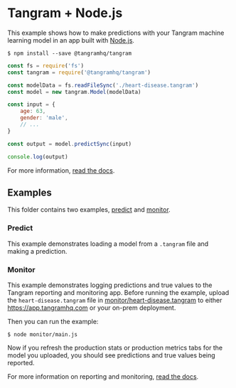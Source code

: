 # Tangram + Node.js

This example shows how to make predictions with your Tangram machine learning model in an app built with [Node.js](https://nodejs.org).

```
$ npm install --save @tangramhq/tangram
```

```javascript
const fs = require('fs')
const tangram = require('@tangramhq/tangram')

const modelData = fs.readFileSync('./heart-disease.tangram')
const model = new tangram.Model(modelData)

const input = {
	age: 63,
	gender: 'male',
	// ...
}

const output = model.predictSync(input)

console.log(output)
```

For more information, [read the docs](https://www.tangramhq.com/docs).

## Examples

This folder contains two examples, [predict]([predict]) and [monitor](monitor).

### Predict

This example demonstrates loading a model from a `.tangram` file and making a prediction.

### Monitor

This example demonstrates logging predictions and true values to the Tangram reporting and monitoring app. Before running the example, upload the `heart-disease.tangram` file in [monitor/heart-disease.tangram](monitor/heart-disease.tangram) to either https://app.tangramhq.com or your on-prem deployment.

Then you can run the example:

```
$ node monitor/main.js
```

Now if you refresh the production stats or production metrics tabs for the model you uploaded, you should see predictions and true values being reported.

For more information on reporting and monitoring, [read the docs](https://www.tangramhq.com/docs).
